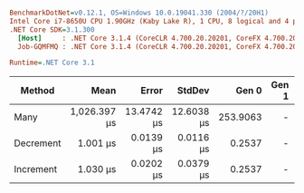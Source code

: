 ``` ini

BenchmarkDotNet=v0.12.1, OS=Windows 10.0.19041.330 (2004/?/20H1)
Intel Core i7-8650U CPU 1.90GHz (Kaby Lake R), 1 CPU, 8 logical and 4 physical cores
.NET Core SDK=3.1.300
  [Host]     : .NET Core 3.1.4 (CoreCLR 4.700.20.20201, CoreFX 4.700.20.22101), X64 RyuJIT
  Job-GQMFMQ : .NET Core 3.1.4 (CoreCLR 4.700.20.20201, CoreFX 4.700.20.22101), X64 RyuJIT

Runtime=.NET Core 3.1  

```
|    Method |         Mean |      Error |     StdDev |    Gen 0 | Gen 1 | Gen 2 |  Allocated |
|---------- |-------------:|-----------:|-----------:|---------:|------:|------:|-----------:|
|      Many | 1,026.397 μs | 13.4742 μs | 12.6038 μs | 253.9063 |     - |     - | 1039.07 KB |
| Decrement |     1.001 μs |  0.0139 μs |  0.0116 μs |   0.2537 |     - |     - |    1.04 KB |
| Increment |     1.030 μs |  0.0202 μs |  0.0379 μs |   0.2537 |     - |     - |    1.04 KB |
